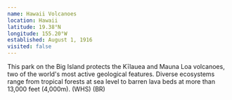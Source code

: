 ```yaml
---
name: Hawaii Volcanoes
location: Hawaii
latitude: 19.38°N
longitude: 155.20°W
established: August 1, 1916
visited: false
---
```


This park on the Big Island protects the Kīlauea and Mauna Loa volcanoes, two of the world's most active geological features. Diverse ecosystems range from tropical forests at sea level to barren lava beds at more than 13,000 feet (4,000m). (WHS) (BR)
